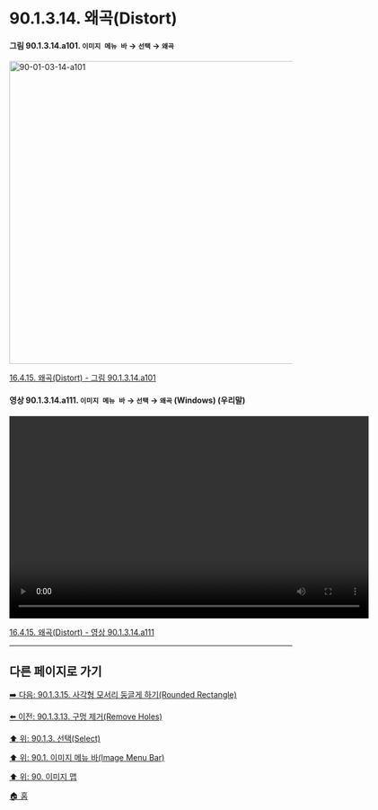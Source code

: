 # 90.1.3.14. 왜곡(Distort)

<a id="90-01-03-14-a101"></a>

#### 그림 90.1.3.14.a101. `이미지 메뉴 바` → `선택` → `왜곡`
<img width="934" height="539" alt="90-01-03-14-a101" src="https://github.com/user-attachments/assets/8a75d1b6-0d40-4bfb-a4ee-9ba753201ee4" />

[16.4.15. 왜곡(Distort) - 그림 90.1.3.14.a101](./16-04-15-00-distort.md#90-01-03-14-a101)

<a id="90-01-03-14-a111"></a>

#### 영상 90.1.3.14.a111. `이미지 메뉴 바` → `선택` → `왜곡` (Windows) (우리말)
<video controls="controls" width="640" height="360" src="https://github.com/user-attachments/assets/5b8b3a7f-c38f-4bee-ba68-bace7ea46c5f"></video>

[16.4.15. 왜곡(Distort) - 영상 90.1.3.14.a111](./16-04-15-00-distort.md#90-01-03-14-a111)

***

## 다른 페이지로 가기

[➡️ 다음: 90.1.3.15. 사각형 모서리 둥글게 하기(Rounded Rectangle)](./90-01-03-15-rounded_rectangle.md)

[⬅️ 이전: 90.1.3.13. 구멍 제거(Remove Holes)](./90-01-03-13-remove_holes.md)

[⬆️ 위: 90.1.3. 선택(Select)](./90-01-03-00-select.md)

[⬆️ 위: 90.1. 이미지 메뉴 바(Image Menu Bar)](./90-01-00-image-menu-bar.md)

[⬆️ 위: 90. 이미지 맵](./90-00-image-map.md)

[🏠 홈](./00-home.md)
